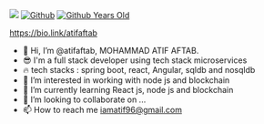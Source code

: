 ![](https://komarev.com/ghpvc/?username=atifaftab&color=brightgreen) [![Github](https://img.shields.io/github/followers/atifaftab?label=Followers&logo=Github)](https://github.com/atifaftab)
[![Github Years Old](https://badges.pufler.dev/years/atifaftab?style=flat-round&logo=github&logoWidth=20&logoColor=white&labelColor=555555&color=blue&label=Years%20Old%20%20.&cacheSeconds=3600)](https://github.com/atifaftab)

https://bio.link/atifaftab


- 👋 Hi, I’m @atifaftab,   MOHAMMAD ATIF AFTAB.
- 😎 I'm a full stack developer using tech stack microservices
- 🔥 tech stacks :  spring boot, react, Angular, sqldb and nosqldb
- 👀 I’m interested in working with node js and blockchain 
- 🌱 I’m currently learning React js, node js and blockchain
- 💞️ I’m looking to collaborate on ...
- 📫 How to reach me iamatif96@gmail.com

<!---
atifaftab/atifaftab is a ✨ special ✨ repository because its `README.md` (this file) appears on your GitHub profile.
You can click the Preview link to take a look at your changes.
--->
